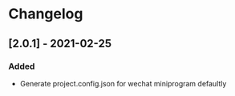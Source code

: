 # Changelog

## [2.0.1] - 2021-02-25

### Added

- Generate project.config.json for wechat miniprogram defaultly
